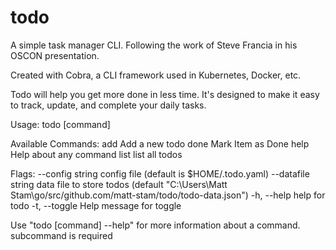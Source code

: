 # todo

A simple task manager CLI. Following the work of Steve Francia in his OSCON presentation.

Created with Cobra, a CLI framework used in Kubernetes, Docker, etc.

Todo will help you get more done in less time. It's designed to make it easy to track, update, and complete your daily tasks.

Usage:
  todo [command]

Available Commands:
  add         Add a new todo
  done        Mark Item as Done
  help        Help about any command
  list        list all todos

Flags:
      --config string     config file (default is $HOME/.todo.yaml)
      --datafile string   data file to store todos (default "C:\\Users\\Matt Stam\\go/src/github.com/matt-stam/todo/todo-data.json")
  -h, --help              help for todo
  -t, --toggle            Help message for toggle

Use "todo [command] --help" for more information about a command.
subcommand is required